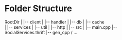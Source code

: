 # Folder Structure

  RootDir
	|
	|-- client
	|
	|-- handler
	|
	|-- db
	|
	|-- cache	
	|
	|-- services
	|
	|-- util
	|
	|-- http
	|
	|-- src
		|
		|-- main.cpp
		|-- SocialServices.thrift
		|-- gen_cpp / ...

